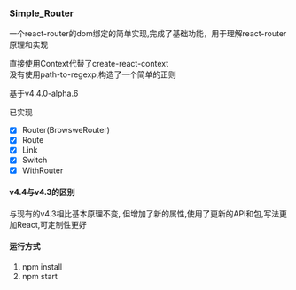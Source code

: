 ### Simple_Router
一个react-router的dom绑定的简单实现,完成了基础功能，用于理解react-router原理和实现

直接使用Context代替了create-react-context  
没有使用path-to-regexp,构造了一个简单的正则

基于v4.4.0-alpha.6

已实现  
- [x] Router(BrowsweRouter)
- [x] Route
- [x] Link
- [x] Switch
- [x] WithRouter
#### v4.4与v4.3的区别
与现有的v4.3相比基本原理不变, 但增加了新的属性,使用了更新的API和包,写法更加React,可定制性更好

#### 运行方式
1. npm install
2. npm start 
